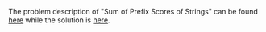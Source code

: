 The problem description of "Sum of Prefix Scores of Strings" can be found [here](https://leetcode.com/problems/sum-of-prefixes-scores-of-strings/) while the solution is [here](https://github.com/aurimas13/Solutions-To-Problems/blob/main/LeetCode/Java%20Solutions/Sum%20of%20Prefix%20Scores%20of%20Strings/sum.py).
